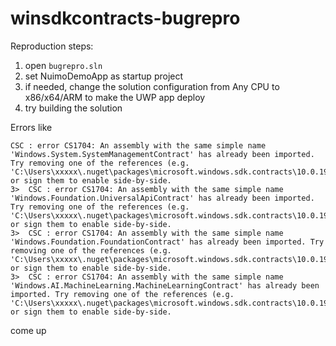 # winsdkcontracts-bugrepro

Reproduction steps:
1. open `bugrepro.sln`
1. set NuimoDemoApp as startup project
1. if needed, change the solution configuration from Any CPU to x86/x64/ARM to make the UWP app deploy
1. try building the solution

Errors like
```
CSC : error CS1704: An assembly with the same simple name 'Windows.System.SystemManagementContract' has already been imported. Try removing one of the references (e.g. 'C:\Users\xxxxx\.nuget\packages\microsoft.windows.sdk.contracts\10.0.19041.1\ref\netstandard2.0\Windows.System.SystemManagementContract.winmd') or sign them to enable side-by-side.
3>  CSC : error CS1704: An assembly with the same simple name 'Windows.Foundation.UniversalApiContract' has already been imported. Try removing one of the references (e.g. 'C:\Users\xxxxx\.nuget\packages\microsoft.windows.sdk.contracts\10.0.19041.1\ref\netstandard2.0\Windows.Foundation.UniversalApiContract.winmd') or sign them to enable side-by-side.
3>  CSC : error CS1704: An assembly with the same simple name 'Windows.Foundation.FoundationContract' has already been imported. Try removing one of the references (e.g. 'C:\Users\xxxxx\.nuget\packages\microsoft.windows.sdk.contracts\10.0.19041.1\ref\netstandard2.0\Windows.Foundation.FoundationContract.winmd') or sign them to enable side-by-side.
3>  CSC : error CS1704: An assembly with the same simple name 'Windows.AI.MachineLearning.MachineLearningContract' has already been imported. Try removing one of the references (e.g. 'C:\Users\xxxxx\.nuget\packages\microsoft.windows.sdk.contracts\10.0.19041.1\ref\netstandard2.0\Windows.AI.MachineLearning.MachineLearningContract.winmd') or sign them to enable side-by-side.
```

come up
